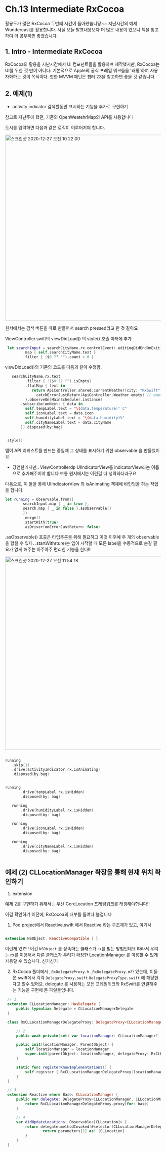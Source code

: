 # Ch.13 Intermediate RxCocoa

활용도가 많은 RxCocoa 두번째 시간이 돌아왔습니당~~ 지난시간의 예제 Wundercast를 활용합니다. 사실 오늘 발표내용보다 더 많은 내용이 있으니 책을 참고하여 더 공부하면 좋겠습니다.

## 1. Intro - Intermediate RxCocoa


RxCocoa의 활용을 지난시간에서 UI 컴포넌트들을 활용하며 제작했지만, RxCocoa는 UI를 위한 것 만이 아니다. 기본적으로 Apple의 공식 프레임 워크들을 '래핑'하여 사용자화하는 것이 목적이다.
핫한 MVVM 패턴은 챕터 23을 참고하면 좋을 것 같습니다.

## 2. 예제(1)

 * activity indicator 검색할동안 표시하는 기능을 추가로 구현하기

 
 참고로 지난주에 했던, 기존의  OpenWeatehrMap의 API를 사용합니다
 
 
 도시를 입력하면 다음과 같은 로직이 이루어져야 합니다.
 

 <img width="601" alt="스크린샷 2020-12-27 오전 10 22 00" src="https://user-images.githubusercontent.com/41604678/103163110-fb858000-483c-11eb-8f72-a7697dccfa13.png">

 원서에서는 검색 버튼을 따로 만들어서 search pressed라고 한 것 같아요
 
 
 
 ViewController.swift의 viewDidLoad() 의 style() 호출 아래에 추가
 
 ```Swift
  let searchInput = searchCityName.rx.controlEvent(.editingDidEndOnExit).asObservable()
         .map { self.searchCityName.text }
         .filter { ($0 ?? "").count > 0 }
 
```

viewDidLoad()의 기존의 코드를 다음과 같이 수정함.
```Swift
   searchCityName.rx.text
         .filter { !($0 ?? "").isEmpty}
         .flatMap { text in
            return ApiController.shared.currentWeather(city: "RxSwift")
             .catchErrorJustReturn(ApiController.Weather.empty) // empty value 처리
         }.observeOn(MainScheduler.instance)
       .subscribe(onNext: { data in
         self.tempLabel.text = "\(data.temperature)° C"
         self.iconLabel.text = data.icon
         self.humidityLabel.text = "\(data.humidity)%"
         self.cityNameLabel.text = data.cityName
       }).disposed(by:bag)


 style()
 ```
 
 앱이 API 리퀘스트를 만드는 중일때 그 상태를 표시하기 위한 observable 을 만들었어요. 
 
 
 * 당연한거지만.. ViewControllerdp UIIndicatorView를 indicatorView라는 이름으로 추가해주어야 합니다
 보통 원서에서는 이런걸 다 생략하더라구요 
 
 다음으로, 이 들을 통해 UIIndicatorView 의 isAnimating 객체에 바인딩을 하는 작업을 합니다.
 
 ```Swift
 let running = Observable.from([
         searchInput.map { _ in true },
         search.map { _ in false }.asObservable()
         ])
         .merge()
         .startWith(true)
         .asDriver(onErrorJustReturn: false)
  ```
 
 .asObservable() 호출은 타입추론을 위해 필요하고 이것 이후에 두 개의 observable을 합칠 수 있다.
 .startWith(ture)는 앱이 시작할 때 모든 label을 수동적으로 숨길 필요가 없게 해주는 아주아주 편리한 기능을 한다!!
 
 <img width="625" alt="스크린샷 2020-12-27 오전 11 54 18" src="https://user-images.githubusercontent.com/41604678/103163113-0c35f600-483d-11eb-94fe-ee8aa7015a1f.png">

 
 
 ```Swift
 
 running
 	.skip(1)
 	.drive(activityIndicator.rx.isAnimating)
 	.disposed(by.bag)
 
 ```
 
 
  ```Swift
  
  running
         .drive(tempLabel.rx.isHidden)
         .disposed(by: bag)

     running
         .drive(humidityLabel.rx.isHidden)
         .disposed(by: bag)

     running
         .drive(iconLabel.rx.isHidden)
         .disposed(by: bag)

     running
         .drive(cityNameLabel.rx.isHidden)
         .disposed(by: bag)
   
 ```
 
 
 ## 예제 (2) CLLocationManager 확장을 통해 현재 위치 확인하기
 
 
 1. extension 
 
예제 2를 구현하기 위해서는 우선 CoreLocation 프레임워크를 래핑해야합니다!!

이걸 확인하기 이전에, RxCocoa의 내부를 들여다 볼겁니다

1) Pod project에서 Reactive.swift 에서 Reactive<Base> 라는 구조체가 있고, 여기서

```Swift

extension NSObject: ReactiveCompatible { }

```
이런게 있죠!! 
이건 ```NSObject``` 를 상속하는 클래스가 rx를 받는 방법인데요 따라서 우리는 rx를 이용해서 다른 클래스가 우리가 확장한 LocationManager 를 이용할 수 있게 사용할 수 있습니다.
신기신기


2) RxCocoa 폴더에서 ```_RxDelegateProxy.h```  ```_RxDelegateProxy.m```가 있는데, 이들은 swift에서 각각 ```DelegateProxy.swift``` ```DelegateProxyType.swift``` 에 해당한다고 할수 있어요. delegate 를 사용하는 모든 프레임워크와 RxSwift를 연결해주는 기능을 구현해 둔 파일들입니다.

```Swift
 // 1
 extension CLLocationManager: HasDelegate {
     public typealias Delegate = CLLocationManagerDelegate
 }

 class RxCLLocationManagerDelegateProxy: DelegateProxy<CLLocationManager, CLLocationManagerDelegate>, DelegateProxyType, CLLocationManagerDelegate {

     // 2
     public weak private(set) var locationManager: CLLocationManager?

     public init(locationManager: ParentObject) {
         self.locationManager = locationManager
         super.init(parentObject: locationManager, delegateProxy: RxCLLocationManagerDelegateProxy.self)
     }

     static func registerKnowImplementations() {
         self.register { RxCLLocationManagerDelegateProxy(locationManager: $0) }
     }
 }

 // 3
 extension Reactive where Base: CLLocationManager {
     public var delegate: DelegateProxy<CLLocationManager, CLLocationManagerDelegate> {
         return RxCLLocationManagerDelegateProxy.proxy(for: base)
     }

     // 4
     var didUpdateLocations: Observable<[CLLocation]> {
         return delegate.methodInvoked(#selector(CLLocationManagerDelegate.locationManager(_:didUpdateLocations:))).map { parameters in
                 return parameters[1] as! [CLLocation]
         }
     }
 }
 ```
